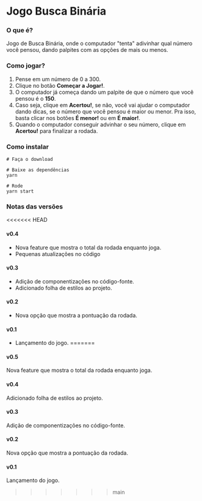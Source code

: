 # Jogo Busca Binária

### O que é?

Jogo de Busca Binária, onde o computador "tenta" adivinhar qual número você pensou, dando palpites com as opções de mais ou menos.

### Como jogar?

1. Pense em um número de 0 a 300.
2. Clique no botão **Começar a Jogar!**.
3. O computador já começa dando um palpite de que o número que você pensou é o **150**.
4. Caso seja, clique em **Acertou!**, se não, você vai ajudar o computador dando dicas, se o número que você pensou é maior ou menor. Pra isso, basta clicar nos botões **É menor!** ou em **É maior!**.
5. Quando o computador conseguir advinhar o seu número, clique em **Acertou!** para finalizar a rodada.

### Como instalar

```
# Faça o download

# Baixe as dependências
yarn

# Rode
yarn start
```

### Notas das versões

<<<<<<< HEAD
#### v0.4

- Nova feature que mostra o total da rodada enquanto joga.
- Pequenas atualizações no código

#### v0.3

- Adição de componentizações no código-fonte.
- Adicionado folha de estilos ao projeto.

#### v0.2

- Nova opção que mostra a pontuação da rodada.

#### v0.1

- Lançamento do jogo.
=======
#### v0.5

Nova feature que mostra o total da rodada enquanto joga.

#### v0.4

Adicionado folha de estilos ao projeto.

#### v0.3

Adição de componentizações no código-fonte.

#### v0.2

Nova opção que mostra a pontuação da rodada.

#### v0.1

Lançamento do jogo.
>>>>>>> main

